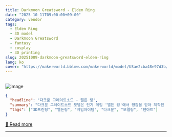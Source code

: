 ```yaml
---
title: Darkmoon Greatsword - Elden Ring
date: "2025-10-11T09:00:00+09:00"
category: vendor
tags:
  - Elden Ring
  - 3D model
  - Darkmoon Greatsword
  - fantasy
  - cosplay
  - 3D printing
slug: 20251009-darkmoon-greatsword-elden-ring
lang: ko
cover: "https://makerworld.bblmw.com/makerworld/model/USae2cba48e97d3b/design/2025-10-09_e4845ef44f24f8.png"
---
```


## 
![image](https://makerworld.bblmw.com/makerworld/model/USae2cba48e97d3b/design/2025-10-09_e4845ef44f24f8.png)

```json
{
  "headline": "다크문 그레이트소드 - 엘든 링",
  "summary": "다크문 그레이트소드 모델은 인기 게임 '엘든 링'에서 영감을 받아 제작된 아이템입니다. 이 모델은 독특한 디자인과 세밀한 디테일을 특징으로 하며, 게임 팬들뿐만 아니라 3D 프린팅 애호가들에게도 매력적인 아이템입니다. 다양한 크기와 세부 조정이 가능하여, 개인의 취향에 맞게 커스터마이즈할 수 있습니다. 이 모델은 장식용으로도 훌륭하며, 게임 테마의 팬아트나 전시용으로 활용될 수 있습니다.",
  "tags": ["3D프린팅", "엘든링", "게임아이템", "다크문", "모델링", "팬아트"]
}
```

[🔗 Read more](https://makerworld.com/en/models/1871705-darkmoon-greatsword-elden-ring)

---